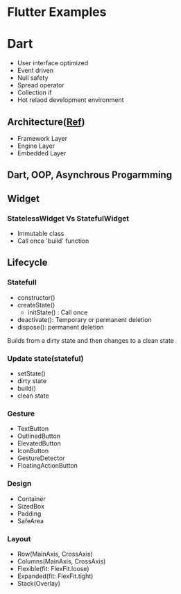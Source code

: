# Flutter Examples

# Dart
- User interface optimized
- Event driven
- Null safety
- Spread operator
- Collection if
- Hot relaod development environment

## Architecture([Ref](https://mobappdaily.medium.com/everything-you-need-to-know-about-flutter-app-development-aa372ea3e581))

- Framework Layer
- Engine Layer
- Embedded Layer

## Dart, OOP, Asynchrous Progarmming

## Widget

### StatelessWidget Vs StatefulWidget

- Immutable class
- Call once 'build' function 

## Lifecycle

### Statefull

- constructor()
- createState()
  - initState() : Call once
- deactivate(): Temporary or permanent deletion
- dispose(): permanent deletion

Builds from a dirty state and then changes to a clean state

### Update state(stateful)

- setState()
- dirty state
- build()
- clean state



### Gesture

- TextButton
- OutlinedButton
- ElevatedButton
- IconButton
- GestureDetector
- FloatingActionButton

### Design

- Container
- SizedBox
- Padding
- SafeArea

### Layout

- Row(MainAxis, CrossAxis)
- Columns(MainAxis, CrossAxis)
- Flexible(fit: FlexFit.loose)
- Expanded(fit: FlexFit.tight)
- Stack(Overlay)

